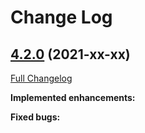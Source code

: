 # Change Log

## [4.2.0](https://github.com/zammad/zammad/tree/4.2.0) (2021-xx-xx)
[Full Changelog](https://github.com/zammad/zammad/compare/4.1.0...4.2.0)

**Implemented enhancements:**




**Fixed bugs:**




